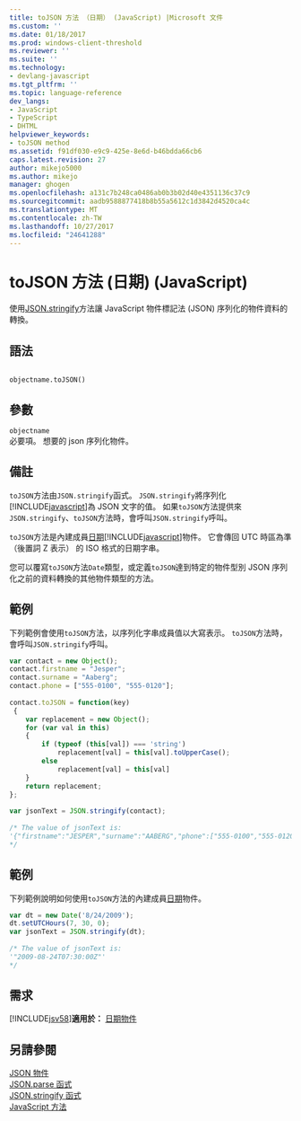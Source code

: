 ```yaml
---
title: toJSON 方法 （日期） (JavaScript) |Microsoft 文件
ms.custom: ''
ms.date: 01/18/2017
ms.prod: windows-client-threshold
ms.reviewer: ''
ms.suite: ''
ms.technology:
- devlang-javascript
ms.tgt_pltfrm: ''
ms.topic: language-reference
dev_langs:
- JavaScript
- TypeScript
- DHTML
helpviewer_keywords:
- toJSON method
ms.assetid: f91df030-e9c9-425e-8e6d-b46bdda66cb6
caps.latest.revision: 27
author: mikejo5000
ms.author: mikejo
manager: ghogen
ms.openlocfilehash: a131c7b248ca0486ab0b3b02d40e4351136c37c9
ms.sourcegitcommit: aadb9588877418b8b55a5612c1d3842d4520ca4c
ms.translationtype: MT
ms.contentlocale: zh-TW
ms.lasthandoff: 10/27/2017
ms.locfileid: "24641288"
---
```

# <a name="tojson-method-date-javascript"></a>toJSON 方法 (日期) (JavaScript)
使用[JSON.stringify](../../javascript/reference/json-stringify-function-javascript.md)方法讓 JavaScript 物件標記法 (JSON) 序列化的物件資料的轉換。  
  
## <a name="syntax"></a>語法  
  
```  
  
objectname.toJSON()  
```  
  
## <a name="parameters"></a>參數  
 `objectname`  
 必要項。 想要的 json 序列化物件。  
  
## <a name="remarks"></a>備註  
 `toJSON`方法由`JSON.stringify`函式。 `JSON.stringify`將序列化[!INCLUDE[javascript](../../javascript/includes/javascript-md.md)]為 JSON 文字的值。 如果`toJSON`方法提供來`JSON.stringify`、`toJSON`方法時，會呼叫`JSON.stringify`呼叫。  
  
 `toJSON`方法是內建成員[日期](../../javascript/reference/date-object-javascript.md)[!INCLUDE[javascript](../../javascript/includes/javascript-md.md)]物件。 它會傳回 UTC 時區為準 （後置詞 Z 表示） 的 ISO 格式的日期字串。  
  
 您可以覆寫`toJSON`方法`Date`類型，或定義`toJSON`達到特定的物件型別 JSON 序列化之前的資料轉換的其他物件類型的方法。  
  
## <a name="example"></a>範例  
 下列範例會使用`toJSON`方法，以序列化字串成員值以大寫表示。 `toJSON`方法時，會呼叫`JSON.stringify`呼叫。  
  
```JavaScript  
var contact = new Object();  
contact.firstname = "Jesper";  
contact.surname = "Aaberg";  
contact.phone = ["555-0100", "555-0120"];  
  
contact.toJSON = function(key)  
 {  
    var replacement = new Object();  
    for (var val in this)  
    {  
        if (typeof (this[val]) === 'string')  
            replacement[val] = this[val].toUpperCase();  
        else  
            replacement[val] = this[val]  
    }  
    return replacement;  
};  
  
var jsonText = JSON.stringify(contact);  
  
/* The value of jsonText is:  
'{"firstname":"JESPER","surname":"AABERG","phone":["555-0100","555-0120"]}'  
*/  
```  
  
## <a name="example"></a>範例  
 下列範例說明如何使用`toJSON`方法的內建成員[日期](../../javascript/reference/date-object-javascript.md)物件。  
  
```JavaScript  
var dt = new Date('8/24/2009');  
dt.setUTCHours(7, 30, 0);  
var jsonText = JSON.stringify(dt);  
  
/* The value of jsonText is:  
'"2009-08-24T07:30:00Z"'  
*/  
```  
  
## <a name="requirements"></a>需求  
 [!INCLUDE[jsv58](../../javascript/reference/includes/jsv58-md.md)]**適用於：** [日期物件](../../javascript/reference/date-object-javascript.md)  
  
## <a name="see-also"></a>另請參閱  
 [JSON 物件](../../javascript/reference/json-object-javascript.md)   
 [JSON.parse 函式](../../javascript/reference/json-parse-function-javascript.md)   
 [JSON.stringify 函式](../../javascript/reference/json-stringify-function-javascript.md)   
 [JavaScript 方法](../../javascript/reference/javascript-methods.md)